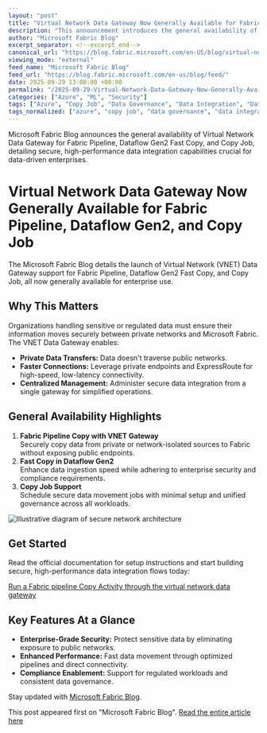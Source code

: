 ```yaml
---
layout: "post"
title: "Virtual Network Data Gateway Now Generally Available for Fabric Pipeline, Dataflow Gen2, and Copy Job"
description: "This announcement introduces the general availability of Virtual Network (VNET) Data Gateway support in Microsoft Fabric, enabling secure, performant, and reliable data movement for enterprises with sensitive or regulated requirements. Key highlights include privacy-preserving data transfer, enhanced connectivity options, and support for high-speed data operations in Fabric Pipeline and Dataflow Gen2, ensuring compliance and streamlined management."
author: "Microsoft Fabric Blog"
excerpt_separator: <!--excerpt_end-->
canonical_url: "https://blog.fabric.microsoft.com/en-US/blog/virtual-network-data-gateway-support-for-fabric-pipeline-dataflow-gen2-fast-copy-and-copy-job-is-now-generally-available/"
viewing_mode: "external"
feed_name: "Microsoft Fabric Blog"
feed_url: "https://blog.fabric.microsoft.com/en-us/blog/feed/"
date: 2025-09-29 13:00:00 +00:00
permalink: "/2025-09-29-Virtual-Network-Data-Gateway-Now-Generally-Available-for-Fabric-Pipeline-Dataflow-Gen2-and-Copy-Job.html"
categories: ["Azure", "ML", "Security"]
tags: ["Azure", "Copy Job", "Data Governance", "Data Integration", "Dataflow Gen2", "Enterprise Security", "ExpressRoute", "Fabric Pipeline", "Microsoft Fabric", "ML", "News", "Private Endpoints", "Secure Data Movement", "Security", "Virtual Network Data Gateway", "VNET"]
tags_normalized: ["azure", "copy job", "data governance", "data integration", "dataflow gen2", "enterprise security", "expressroute", "fabric pipeline", "microsoft fabric", "ml", "news", "private endpoints", "secure data movement", "security", "virtual network data gateway", "vnet"]
---
```


Microsoft Fabric Blog announces the general availability of Virtual Network Data Gateway for Fabric Pipeline, Dataflow Gen2 Fast Copy, and Copy Job, detailing secure, high-performance data integration capabilities crucial for data-driven enterprises.<!--excerpt_end-->

# Virtual Network Data Gateway Now Generally Available for Fabric Pipeline, Dataflow Gen2, and Copy Job

The Microsoft Fabric Blog details the launch of Virtual Network (VNET) Data Gateway support for Fabric Pipeline, Dataflow Gen2 Fast Copy, and Copy Job, all now generally available for enterprise use.

## Why This Matters

Organizations handling sensitive or regulated data must ensure their information moves securely between private networks and Microsoft Fabric. The VNET Data Gateway enables:

- **Private Data Transfers:** Data doesn't traverse public networks.
- **Faster Connections:** Leverage private endpoints and ExpressRoute for high-speed, low-latency connectivity.
- **Centralized Management:** Administer secure data integration from a single gateway for simplified operations.

## General Availability Highlights

1. **Fabric Pipeline Copy with VNET Gateway**  
   Securely copy data from private or network-isolated sources to Fabric without exposing public endpoints.
2. **Fast Copy in Dataflow Gen2**  
   Enhance data ingestion speed while adhering to enterprise security and compliance requirements.
3. **Copy Job Support**  
   Schedule secure data movement jobs with minimal setup and unified governance across all workloads.

![Illustrative diagram of secure network architecture](//dataplatformblogwebfd-d3h9cbawf0h8ecgf.b01.azurefd.net/wp-content/uploads/2025/09/image-67-1024x539.png)

## Get Started

Read the official documentation for setup instructions and start building secure, high-performance data integration flows today:

[Run a Fabric pipeline Copy Activity through the virtual network data gateway](https://learn.microsoft.com/data-integration/vnet/use-data-gateways-pipeline-fabric?toc=%2Ffabric%2Fdata-factory%2Ftoc.json)

## Key Features At a Glance

- **Enterprise-Grade Security:** Protect sensitive data by eliminating exposure to public networks.
- **Enhanced Performance:** Fast data movement through optimized pipelines and direct connectivity.
- **Compliance Enablement:** Support for regulated workloads and consistent data governance.

Stay updated with [Microsoft Fabric Blog](https://blog.fabric.microsoft.com/en-us/blog/virtual-network-data-gateway-support-for-fabric-pipeline-dataflow-gen2-fast-copy-and-copy-job-is-now-generally-available/).

This post appeared first on "Microsoft Fabric Blog". [Read the entire article here](https://blog.fabric.microsoft.com/en-US/blog/virtual-network-data-gateway-support-for-fabric-pipeline-dataflow-gen2-fast-copy-and-copy-job-is-now-generally-available/)
